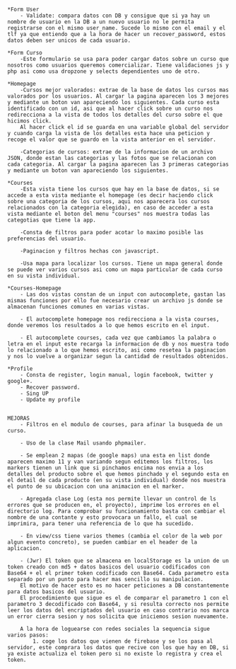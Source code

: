 	*Form User
		- Validate: compara datos con DB y consigue que si ya hay un nombre de usuario en la DB a un nuevo usuario no le permita registrarse con el mismo user_name. Sucede lo mismo con el email y el tlf ya que entiendo que a la hora de hacer un recover_password, estos datos deben ser unicos de cada usuario.

	*Form Curso
		-Este formulario se usa para poder cargar datos sobre un curso que nosotros como usuarios queremos comercializar. Tiene validaciones js y php asi como usa dropzone y selects dependientes uno de otro.
		 
	*Homepage
		-Cursos mejor valorados: extrae de la base de datos los cursos mas valorados por los usuarios. Al cargar la pagina aparecen los 3 mejores y mediante un boton van apareciendo los siguientes. Cada curso esta identificado con un id, asi que al hacer click sobre un curso nos redirecciona a la vista de todos los detalles del curso sobre el que hicimos click.
		Al hacer click el id se guarda en una variable global del servidor y cuando carga la vista de los detalles esta hace una peticion y recoge el valor que se guardo en la vista anterior en el servidor.

		-Categorias de cursos: extrae de la informacion de un archivo JSON, donde estan las categorias y las fotos que se relacionan con cada categoria. Al cargar la pagina aparecen las 3 primeras categorias y mediante un boton van apareciendo los siguientes.

	*Courses
		-Esta vista tiene los cursos que hay en la base de datos, si se accede a esta vista mediante el homepage (es decir haciendo click sobre una categoria de los cursos, aqui nos aparecera los cursos relacionados con la categoria elegida), en caso de acceder a esta vista mediante el boton del menu "courses" nos muestra todas las categotias que tiene la app.

		-Consta de filtros para poder acotar lo maximo posible las preferencias del usuario.

		-Paginacion y filtros hechas con javascript.

		-Usa mapa para localizar los cursos. Tiene un mapa general donde se puede ver varios cursos asi como un mapa particular de cada curso en su vista individual.

	*Courses-Homepage
		- Las dos vistas constan de un input con autocomplete, gastan las mismas funciones por ello fue necesario crear un archivo js donde se almacenan funciones comunes en varias vistas.

		- El autocomplete homepage nos redirecciona a la vista courses, donde veremos los resultados a lo que hemos escrito en el input.
		
		- El autocomplete courses, cada vez que cambiamos la palabra o letra en el input este recarga la informacion de db y nos muestra todo lo relacionado a lo que hemos escrito, asi como resetea la paginacion y nos lo vuelve a organizar segun la cantidad de resultados obtenidos.

	*Profile
		- Consta de register, login manual, login facebook, twitter y google+.
		- Recover password.
		- Sing UP
		- Update my profile

	
	MEJORAS
		- Filtros en el modulo de courses, para afinar la busqueda de un curso.
		
		- Uso de la clase Mail usando phpmailer.		
		
		- Se emplean 2 mapas (de google maps) una esta en list donde aparecen maximo 11 y van variando segun editemos los filtros, los markers tienen un link que si pinchamos encima nos envia a los detalles del producto sobre el que hemos pinchado y el segundo esta en el detail de cada producto (en su vista individual) donde nos muestra el punto de su ubicacion con una animacion en el marker. 
		
		- Agregada clase Log (esta nos permite llevar un control de ls errores que se producen en, el proyecto), imprime los errores en el directorio log. Para comprobar su funcionamiento basta con cambiar el nombre de una contante y esto provocara un fallo, el cual se imprimira, para tener una referencia de lo que ha sucedido.
		
		- En view/css tiene varios themes (cambia el color de la web por algun evento concreto), se pueden cambiar en el header de la aplicacion.
		
		- (Jwr) El token que se almacena en localStorage es la union de un token creado con md5 + datos basicos del usuario codificados con Base64 + el el primer token codificado con Base64. Cada parametro esta separado por un punto para hacer mas sencillo su manipulacion.
		El motivo de hacer esto es no hacer peticiones a DB constantemente para datos basicos del usuario.
		El procedimiento que sigue es el de comparar el parametro 1 con el parametro 3 decodificado con Base64, y si resulta correcto nos permite leer los datos del encriptados del usuario en caso contrario nos marca un error cierra sesion y nos solicita que iniciemos sesion nuevamente.

		A la hora de loguearse con redes sociales la sequencia sigue varios pasos:
			1. coge los datos que vienen de firebase y se los pasa al servidor, este comprara los datos que recive con los que hay en DB, si ya existe actualiza el token pero si no existe lo registra y crea el token.



		